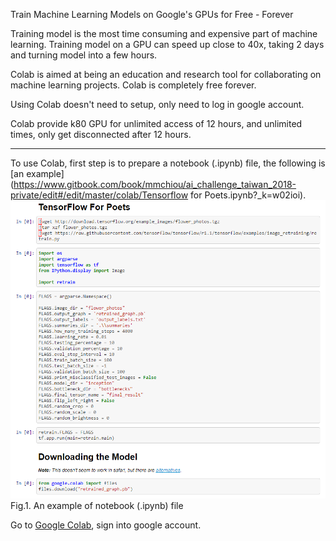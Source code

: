 Train Machine Learning Models on Google's GPUs for Free - Forever

Training model is the most time consuming and expensive part of machine learning. Training model on a GPU can speed up close to 40x, taking 2 days and turning model into a few hours.

Colab is aimed at being an education and research tool for collaborating on machine learning projects. Colab is completely free forever.

Using Colab doesn't need to setup, only need to log in google account.

Colab provide k80 GPU for unlimited access of 12 hours, and unlimited times, only get disconnected after 12 hours.

---

To use Colab, first step is to prepare a notebook \(.ipynb\) file, the following is [an example](https://www.gitbook.com/book/mmchiou/ai_challenge_taiwan_2018-private/edit#/edit/master/colab/Tensorflow for Poets.ipynb?_k=w02ioi).![](/assets/notebook_file.png)Fig.1. An example of notebook \(.ipynb\) file

Go to [Google Colab](http://g.co/colab), sign into google account.

